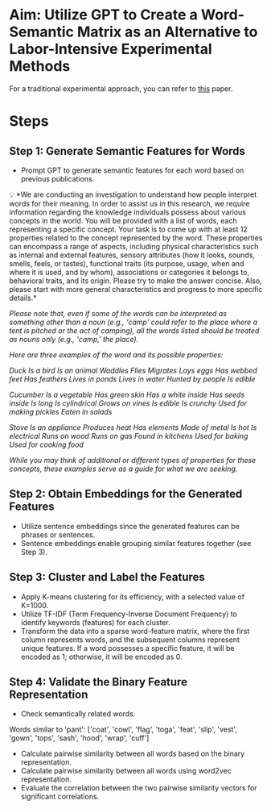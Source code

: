 # Aim: Utilize GPT to Create a Word-Semantic Matrix as an Alternative to Labor-Intensive Experimental Methods

For a traditional experimental approach, you can refer to [this](https://link.springer.com/article/10.3758/BF03192726) paper.

# Steps

## **Step 1: Generate Semantic Features for Words**

- Prompt GPT to generate semantic features for each word based on previous publications.

<aside>
💡 *We are conducting an investigation to understand how people interpret words for their meaning. In order to assist us in this research, we require information regarding the knowledge individuals possess about various concepts in the world. You will be provided with a list of words, each representing a specific concept. Your task is to come up with at least 12 properties related to the concept represented by the word. These properties can encompass a range of aspects, including physical characteristics such as internal and external features, sensory attributes (how it looks, sounds, smells, feels, or tastes), functional traits (its purpose, usage, when and where it is used, and by whom), associations or categories it belongs to, behavioral traits, and its origin. Please try to make the answer concise. Also, please start with more general characteristics and progress to more specific details.*

*Please note that, even if some of the words can be interpreted as something other than a noun (e.g., 'camp' could refer to the place where a tent is pitched or the act of camping), all the words listed should be treated as nouns only (e.g., 'camp,' the place).*

*Here are three examples of the word and its possible properties:*

*Duck
Is a bird
Is an animal
Waddles
Flies
Migrates
Lays eggs
Has webbed feet
Has feathers
Lives in ponds
Lives in water
Hunted by people
Is edible*

*Cucumber
Is a vegetable
Has green skin
Has a white inside
Has seeds inside
Is long
Is cylindrical
Grows on vines
Is edible
Is crunchy
Used for making pickles
Eaten in salads*

*Stove
Is an appliance
Produces heat
Has elements
Made of metal
Is hot
Is electrical
Runs on wood
Runs on gas
Found in kitchens
Used for baking
Used for cooking food*

*While you may think of additional or different types of properties for these concepts, these examples serve as a guide for what we are seeking.*

</aside>

## **Step 2: Obtain Embeddings for the Generated Features**

- Utilize sentence embeddings since the generated features can be phrases or sentences.
- Sentence embeddings enable grouping similar features together (see Step 3).

## **Step 3: Cluster and Label the Features**

- Apply K-means clustering for its efficiency, with a selected value of K=1000.
- Utilize TF-IDF (Term Frequency-Inverse Document Frequency) to identify keywords (features) for each cluster.
- Transform the data into a sparse word-feature matrix, where the first column represents words, and the subsequent columns represent unique features. If a word possesses a specific feature, it will be encoded as 1; otherwise, it will be encoded as 0.

## **Step 4: Validate the Binary Feature Representation**

- Check semantically related words.

Words similar to 'pant':
['coat', 'cowl', 'flag', 'toga', 'feat', 'slip', 'vest', 'gown', 'tops', 'sash', 'hood', 'wrap', 'cuff']


- Calculate pairwise similarity between all words based on the binary representation.
- Calculate pairwise similarity between all words using word2vec representation.
- Evaluate the correlation between the two pairwise similarity vectors for significant correlations.
